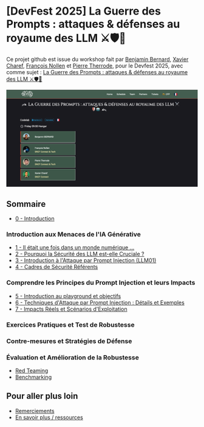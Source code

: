 # [DevFest 2025] La Guerre des Prompts : attaques & défenses au royaume des LLM ⚔️🛡️🤖

Ce projet github est issue du workshop fait par [Benjamin Bernard](https://www.linkedin.com/in/benvii/), [Xavier Charef](https://www.linkedin.com/in/xavier-charef-6b843497/), [François Nollen](https://www.linkedin.com/in/francois-nollen/) et [Pierre Therrode](https://www.linkedin.com/in/ptherrode/), pour le Devfest 2025, avec comme sujet : [La Guerre des Prompts : attaques & défenses au royaume des LLM ⚔️🛡️🤖](https://devfest2025.gdgnantes.com/en/sessions/la_guerre_des_prompts___attaques___defenses_au_royaume_des_llm________)

<img src="img/la-guerre-des-prompts-attaques-et-defenses-au-royaume-des-llm.png"  alt="La Guerre des Prompts : attaques & défenses au royaume des LLM">

## Sommaire

- [0 - Introduction](step_0.md)

### Introduction aux Menaces de l'IA Générative
 
- [1 - Il était une fois dans un monde numérique ...](step_1.md)
- [2 - Pourquoi la Sécurité des LLM est-elle Cruciale ?](step_2.md)
- [3 - Introduction à l'Attaque par Prompt Injection (LLM01)](step_3.md)
- [4 - Cadres de Sécurité Référents](step_4.md)

### Comprendre les Principes du Prompt Injection et leurs Impacts
 
- [5 - Introduction au playground et objectifs](step_5.md)
- [6 - Techniques d'Attaque par Prompt Injection : Détails et Exemples](step_6.md)
- [7 - Impacts Réels et Scénarios d'Exploitation](step_7.md)

 
### Exercices Pratiques et Test de Robustesse

### Contre-mesures et Stratégies de Défense

### Évaluation et Amélioration de la Robustesse

 - [Red Teaming](red-teaming.md)
 - [Benchmarking](benchmarking.md)


## Pour aller plus loin

- [Remerciements](thanks-you.md)
- [En savoir plus / ressources](resources.md)
